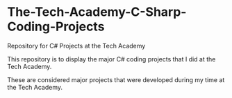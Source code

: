 # The-Tech-Academy-C-Sharp-Coding-Projects

Repository for C# Projects at the Tech Academy

This repository is to display the major C# coding projects that I did at the Tech Academy.

These are considered major projects that were developed during my time at the Tech Academy.
